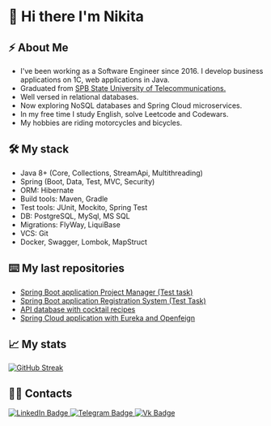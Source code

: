 # 👋 Hi there I'm Nikita


## ⚡ About Me
- I've been working as a Software Engineer since 2016. I develop business applications on 1C, web applications in Java.
- Graduated from <a href="https://www.sut.ru">SPB State University of Telecommunications.</a>
- Well versed in relational databases.
- Now exploring NoSQL databases and Spring Cloud microservices.
- In my free time I study English, solve Leetcode and Codewars.
- My hobbies are riding motorcycles and bicycles.

## :hammer_and_wrench: My stack 
- Java 8+ (Core, Collections, StreamApi, Multithreading)
- Spring (Boot, Data, Test, MVC, Security)
- ORM: Hibernate 
- Build tools: Maven, Gradle
- Test tools: JUnit, Mockito, Spring Test
- DB: PostgreSQL, MySql, MS SQL
- Migrations: FlyWay, LiquiBase
- VCS: Git
- Docker, Swagger, Lombok, MapStruct

## :keyboard: My last repositories 
- <a href="https://github.com/nikita-1100/ProjectManagerApp">Spring Boot application Project Manager (Test task)</a>
- <a href="https://github.com/nikita-1100/UserApplicationRegistrationSystem">Spring Boot application Registration System (Test Task)</a>
- <a href="https://github.com/nikita-1100/Bartender105">API database with cocktail recipes</a>
- <a href="https://github.com/nikita-1100/mreo_microservis">Spring Cloud application with Eureka and Openfeign</a>

## :chart_with_upwards_trend: My stats 

[![GitHub Streak](https://streak-stats.demolab.com?user=nikita-1100&theme=transparent&hide_border=true&mode=weekly&fire=FF2222&dates=2C68F6&currStreakLabel=2C68F6&currStreakNum=2C68F6)](https://git.io/streak-stats) 


##	:technologist: Contacts
<div id="badges">
  <a href="https://www.linkedin.com/in/nikita-dolbilov/">
    <img src="https://img.shields.io/badge/LinkedIn-cyan?style=for-the-badge&logo=linkedin&logoColor=white" alt="LinkedIn Badge"/>
  </a>
  <a href="https://t.me/nikitin1100">
    <img src="https://img.shields.io/badge/telegram-blue?style=for-the-badge&logo=telegram&logoColor=white" alt="Telegram Badge"/>
  </a> 
  <a href="https://www.vk.com/a222a">
    <img src="https://img.shields.io/badge/vk-navy?style=for-the-badge&logo=Vk&logoColor=white" alt="Vk Badge"/>
  </a>
</div>










